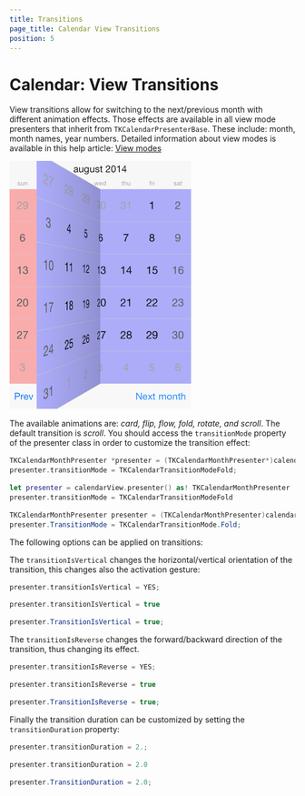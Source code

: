 ```yaml
---
title: Transitions
page_title: Calendar View Transitions
position: 5
---
```


# Calendar: View Transitions

View transitions allow for switching to the next/previous month with different animation effects. Those effects are available in all view mode presenters that inherit from <code>TKCalendarPresenterBase</code>. These include: month, month names, year numbers. Detailed information about view modes is available in this help article: [View modes](view-mode)

<img src="../images/calendar-view-transitions001.png"/>

The available animations are: *card, flip, flow, fold, rotate, and scroll*. The default transition is *scroll*. You should access the <code>transitionMode</code> property of the presenter class in order to customize the transition effect:

```Objective-C
TKCalendarMonthPresenter *presenter = (TKCalendarMonthPresenter*)calendarView.presenter;
presenter.transitionMode = TKCalendarTransitionModeFold;
```
```Swift
let presenter = calendarView.presenter() as! TKCalendarMonthPresenter
presenter.transitionMode = TKCalendarTransitionModeFold
```
```C#
TKCalendarMonthPresenter presenter = (TKCalendarMonthPresenter)calendarView.Presenter;
presenter.TransitionMode = TKCalendarTransitionMode.Fold;
```

The following options can be applied on transitions:

The <code>transitionIsVertical</code> changes the horizontal/vertical orientation of the transition, this changes also the activation gesture:

```Objective-C
presenter.transitionIsVertical = YES;
```
```Swift
presenter.transitionIsVertical = true
```
```C#
presenter.TransitionIsVertical = true;
```

The <code>transitionIsReverse</code> changes the forward/backward direction of the transition, thus changing its effect.

```Objective-C
presenter.transitionIsReverse = YES;
```
```Swift
presenter.transitionIsReverse = true
```
```C#
presenter.TransitionIsReverse = true;
```

Finally the transition duration can be customized by setting the <code>transitionDuration</code> property:

```Objective-C
presenter.transitionDuration = 2.;
```
```Swift
presenter.transitionDuration = 2.0
```
```C#
presenter.TransitionDuration = 2.0;
```
